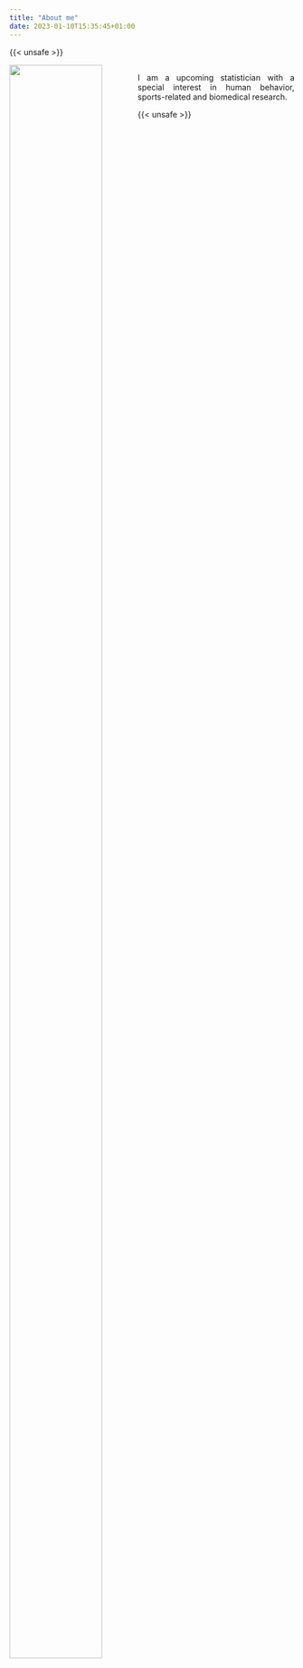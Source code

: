 ```yaml
---
title: "About me"
date: 2023-01-10T15:35:45+01:00
---
```


{{< unsafe >}}
<div style="float: left; width: 45%;">
<img src = "/images/vacation_prof.png" width = 85% />
</div>

<div style="float: right; width: 55%;">
<p align="justify">I am a upcoming statistician with a special interest in human behavior, sports-related and biomedical research.
</p>
</div>
{{< unsafe >}}